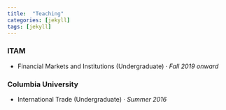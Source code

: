 ```yaml
---
title:  "Teaching"
categories: [jekyll]
tags: [jekyll]
---
```


<h3 id="ITAM"><b>ITAM</b></h3>
<ul>
  <li>Financial Markets and Institutions (Undergraduate) &middot; <em>Fall 2019 onward</em></li>
</ul>

<h3 id="columbia-university"><b>Columbia University</b></h3>
<ul>
  <li>International Trade (Undergraduate) &middot; <em>Summer 2016</em></li>
</ul>
<!---
<br />(<a href="" target="_blank">Course evaluations</a>)</p>
-->
